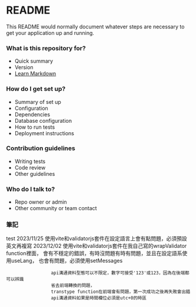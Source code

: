 # README #

This README would normally document whatever steps are necessary to get your application up and running.

### What is this repository for? ###

* Quick summary
* Version
* [Learn Markdown](https://bitbucket.org/tutorials/markdowndemo)

### How do I get set up? ###

* Summary of set up
* Configuration
* Dependencies
* Database configuration
* How to run tests
* Deployment instructions

### Contribution guidelines ###

* Writing tests
* Code review
* Other guidelines

### Who do I talk to? ###

* Repo owner or admin
* Other community or team contact

### 筆記 ###
test
2023/11/25 使用vite和validatorjs套件在設定語言上會有點問題，必須預設英文再複寫
2023/12/02 使用vite和validatorjs套件在我自己寫的wrapValidator function裡面，
					 會有不穩定的錯誤，有時沒問題有時有問題，並且在設定語系使用useLang，
					 也會有問題，必須使用setMessages
					 
					 api溝通資料型態可以不限定，數字可接受'123'或123，因為在後端都可以辨識
					 省去前端轉換的問題，
					 transtype function在前端會有問題，第一次成功之後再失敗會出錯
					 api溝通資料如果是時間欄位必須是utc+0的時區